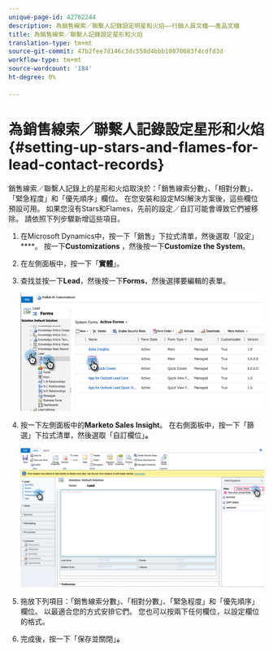 ```yaml
---
unique-page-id: 42762244
description: 為銷售線索／聯繫人記錄設定明星和火焰——行銷人員文檔——產品文檔
title: 為銷售線索／聯繫人記錄設定星形和火焰
translation-type: tm+mt
source-git-commit: 47b2fee7d146c3dc558d4bbb10070683f4cdfd3d
workflow-type: tm+mt
source-wordcount: '184'
ht-degree: 0%

---
```



# 為銷售線索／聯繫人記錄設定星形和火焰{#setting-up-stars-and-flames-for-lead-contact-records}

銷售線索／聯繫人記錄上的星形和火焰取決於：「銷售線索分數」、「相對分數」、「緊急程度」和「優先順序」欄位。 在您安裝和設定MSI解決方案後，這些欄位預設可用。 如果您沒有Stars和Flames，先前的設定／自訂可能會導致它們被移除。 請依照下列步驟新增這些項目。

1. 在Microsoft Dynamics中，按一下「銷售」下拉式清單，然後選取「設定」****。 按一下&#x200B;**Customizations** ，然後按一下&#x200B;**Customize the System**。
1. 在左側面板中，按一下「**實體**」。
1. 查找並按一下&#x200B;**Lead**，然後按一下&#x200B;**Forms**，然後選擇要編輯的表單。

   ![](assets/setting-up-stars-and-flames-for-lead-contact-records-1.png)

1. 按一下左側面板中的&#x200B;**Marketo Sales Insight**。 在右側面板中，按一下「篩選」下拉式清單，然後選取「自訂欄位」**。**

   ![](assets/setting-up-stars-and-flames-for-lead-contact-records-2.png)

1. 拖放下列項目：「銷售線索分數」、「相對分數」、「緊急程度」和「優先順序」欄位。 以最適合您的方式安排它們。 您也可以按兩下任何欄位，以設定欄位的格式。
1. 完成後，按一下「保存並關閉」**。**


